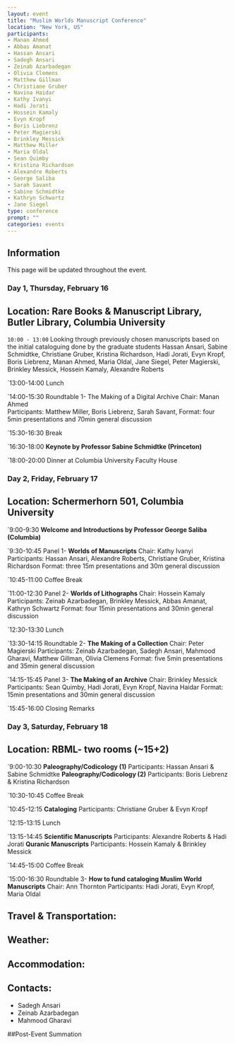 ```yaml
---
layout: event
title: "Muslim Worlds Manuscript Conference"
location: "New York, US"
participants:
- Manan Ahmed
- Abbas Amanat
- Hassan Ansari
- Sadegh Ansari
- Zeinab Azarbadegan
- Olivia Clemens
- Matthew Gillman
- Christiane Gruber
- Navina Haidar
- Kathy Ivanyi	
- Hadi Jorati
- Hossein Kamaly
- Evyn Kropf
- Boris Liebrenz
- Peter Magierski
- Brinkley Messick
- Matthew Miller
- Maria Oldal
- Sean Quimby
- Kristina Richardson
- Alexandre Roberts
- George Saliba
- Sarah Savant
- Sabine Schmidtke
- Kathryn Schwartz
- Jane Siegel
type: conference
prompt: ""
categories: events
---
```


## Information

This page will be updated throughout the event.


### Day 1, Thursday, February 16 
## Location: Rare Books & Manuscript Library, Butler Library, Columbia University

`10:00 - 13:00` Looking through previously chosen manuscripts based on the initial cataloguing done by the graduate students
Hassan Ansari, Sabine Schmidtke, Christiane Gruber, Kristina Richardson, Hadi Jorati, Evyn Kropf, Boris Liebrenz, Manan Ahmed, Maria Oldal, Jane Siegel, Peter Magierski, Brinkley Messick, Hossein Kamaly, Alexandre Roberts

`13:00-14:00	Lunch

`14:00-15:30	Roundtable 1- The Making of a Digital Archive
Chair: Manan Ahmed	
Participants: Matthew Miller, Boris Liebrenz, Sarah Savant, 
Format: four 5min presentations and 70min general discussion

`15:30-16:30	Break

`16:30-18:00	**Keynote by Professor Sabine Schmidtke (Princeton)**

`18:00-20:00	Dinner at Columbia University Faculty House


### Day 2, Friday, February 17
## Location: Schermerhorn 501, Columbia University

`9:00-9:30	**Welcome and Introductions by Professor George Saliba (Columbia)**

`9:30-10:45	Panel 1- **Worlds of Manuscripts**
Chair: Kathy Ivanyi	
Participants: Hassan Ansari, Alexandre Roberts, Christiane Gruber, Kristina Richardson
Format: three 15m presentations and 30m general discussion

`10:45-11:00	Coffee Break

`11:00-12:30	Panel 2- **Worlds of Lithographs**
Chair: Hossein Kamaly	
Participants: Zeinab Azarbadegan, Brinkley Messick, Abbas Amanat, Kathryn Schwartz
Format: four 15min presentations and 30min general discussion

`12:30-13:30	Lunch

`13:30-14:15	Roundtable 2- **The Making of a Collection**
Chair: Peter Magierski 
Participants: Zeinab Azarbadegan, Sadegh Ansari, Mahmood Gharavi, Matthew Gillman, Olivia Clemens
Format: five 5min presentations and 35min general discussion

`14:15-15:45	Panel 3- **The Making of an Archive**
Chair: Brinkley Messick 		
Participants: Sean Quimby, Hadi Jorati, Evyn Kropf, Navina Haidar
Format: 15min presentations and 30min general discussion

`15:45-16:00	Closing Remarks
		
### Day 3, Saturday, February 18
## Location: RBML- two rooms (~15+2)

`9:00-10:30	**Paleography/Codicology (1)**
Participants: Hassan Ansari & Sabine Schmidtke
**Paleography/Codicology (2)**
Participants: Boris Liebrenz & Kristina Richardson

`10:30-10:45	Coffee Break

`10:45-12:15	**Cataloging**
Participants: Christiane Gruber & Evyn Kropf

`12:15-13:15	Lunch

`13:15-14:45	**Scientific Manuscripts** 
Participants: Alexandre Roberts & Hadi Jorati
**Quranic Manuscripts**
Participants: Hossein Kamaly & Brinkley Messick

`14:45-15:00	Coffee Break

`15:00-16:30	Roundtable 3- **How to fund cataloging Muslim World Manuscripts**
Chair: Ann Thornton
Participants: Hadi Jorati, Evyn Kropf, Maria Oldal


## Travel & Transportation:


## Weather:

## Accommodation:

## Contacts:
* Sadegh Ansari 
* Zeinab Azarbadegan
* Mahmood Gharavi

##Post-Event Summation
